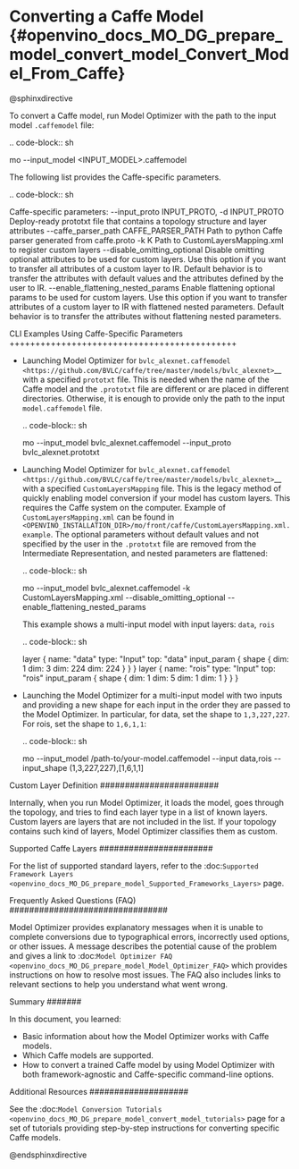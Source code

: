 # Converting a Caffe Model {#openvino_docs_MO_DG_prepare_model_convert_model_Convert_Model_From_Caffe}

@sphinxdirective

To convert a Caffe model, run Model Optimizer with the path to the input model ``.caffemodel`` file:

.. code-block:: sh

   mo --input_model <INPUT_MODEL>.caffemodel


The following list provides the Caffe-specific parameters.

.. code-block:: sh

  Caffe-specific parameters:
    --input_proto INPUT_PROTO, -d INPUT_PROTO
                          Deploy-ready prototxt file that contains a topology
                          structure and layer attributes
    --caffe_parser_path CAFFE_PARSER_PATH
                          Path to python Caffe parser generated from caffe.proto
    -k K                  Path to CustomLayersMapping.xml to register custom
                          layers
    --disable_omitting_optional
                          Disable omitting optional attributes to be used for
                          custom layers. Use this option if you want to transfer
                          all attributes of a custom layer to IR. Default
                          behavior is to transfer the attributes with default
                          values and the attributes defined by the user to IR.
    --enable_flattening_nested_params
                          Enable flattening optional params to be used for
                          custom layers. Use this option if you want to transfer
                          attributes of a custom layer to IR with flattened
                          nested parameters. Default behavior is to transfer the
                          attributes without flattening nested parameters.


CLI Examples Using Caffe-Specific Parameters
++++++++++++++++++++++++++++++++++++++++++++

* Launching Model Optimizer for `bvlc_alexnet.caffemodel <https://github.com/BVLC/caffe/tree/master/models/bvlc_alexnet>`__ with a specified `prototxt` file. This is needed when the name of the Caffe model and the `.prototxt` file are different or are placed in different directories. Otherwise, it is enough to provide only the path to the input `model.caffemodel` file.
  
  .. code-block:: sh
      
    mo --input_model bvlc_alexnet.caffemodel --input_proto bvlc_alexnet.prototxt
   
* Launching Model Optimizer for `bvlc_alexnet.caffemodel <https://github.com/BVLC/caffe/tree/master/models/bvlc_alexnet>`__ with a specified `CustomLayersMapping` file. This is the legacy method of quickly enabling model conversion if your model has custom layers. This requires the Caffe system on the computer. Example of ``CustomLayersMapping.xml`` can be found in ``<OPENVINO_INSTALLATION_DIR>/mo/front/caffe/CustomLayersMapping.xml.example``. The optional parameters without default values and not specified by the user in the ``.prototxt`` file are removed from the Intermediate Representation, and nested parameters are flattened:

  .. code-block:: sh

    mo --input_model bvlc_alexnet.caffemodel -k CustomLayersMapping.xml --disable_omitting_optional --enable_flattening_nested_params
   
   This example shows a multi-input model with input layers: ``data``, ``rois``

  .. code-block:: sh

    layer {
      name: "data"
      type: "Input"
      top: "data"
      input_param {
        shape { dim: 1 dim: 3 dim: 224 dim: 224 }
      }
    }
    layer {
      name: "rois"
      type: "Input"
      top: "rois"
      input_param {
        shape { dim: 1 dim: 5 dim: 1 dim: 1 }
      }
    }

* Launching the Model Optimizer for a multi-input model with two inputs and providing a new shape for each input in the order they are passed to the Model Optimizer. In particular, for data, set the shape to ``1,3,227,227``. For rois, set the shape to ``1,6,1,1``:

  .. code-block:: sh

    mo --input_model /path-to/your-model.caffemodel --input data,rois --input_shape (1,3,227,227),[1,6,1,1]

Custom Layer Definition
########################

Internally, when you run Model Optimizer, it loads the model, goes through the topology, and tries to find each layer type in a list of known layers. Custom layers are layers that are not included in the list. If your topology contains such kind of layers, Model Optimizer classifies them as custom.

Supported Caffe Layers
#######################

For the list of supported standard layers, refer to the :doc:`Supported Framework Layers <openvino_docs_MO_DG_prepare_model_Supported_Frameworks_Layers>`  page.

Frequently Asked Questions (FAQ)
################################

Model Optimizer provides explanatory messages when it is unable to complete conversions due to typographical errors, incorrectly used options, or other issues. A message describes the potential cause of the problem and gives a link to :doc:`Model Optimizer FAQ <openvino_docs_MO_DG_prepare_model_Model_Optimizer_FAQ>`  which provides instructions on how to resolve most issues. The FAQ also includes links to relevant sections to help you understand what went wrong.

Summary
#######

In this document, you learned:

* Basic information about how the Model Optimizer works with Caffe models.
* Which Caffe models are supported.
* How to convert a trained Caffe model by using Model Optimizer with both framework-agnostic and Caffe-specific command-line options.

Additional Resources
####################

See the :doc:`Model Conversion Tutorials <openvino_docs_MO_DG_prepare_model_convert_model_tutorials>`  page for a set of tutorials providing step-by-step instructions for converting specific Caffe models.


@endsphinxdirective
